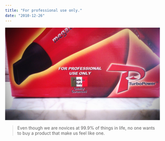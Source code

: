 ```yaml
---
title: "For professional use only."
date: "2010-12-26"
---
```


[![](/images/ebb1ec22a9840f5400806404a01309de4e2fffc3_wmlg_00001.jpeg "For professional use only")](http://nickdenardis.com/wp-content/uploads/2010/12/ebb1ec22a9840f5400806404a01309de4e2fffc3_wmlg_00001.jpeg)

> Even though we are novices at 99.9% of things in life, no one wants to buy a product that make us feel like one.
